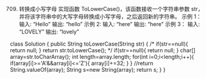 709. 转换成小写字母
实现函数 ToLowerCase()，该函数接收一个字符串参数 str，并将该字符串中的大写字母转换成小写字母，之后返回新的字符串。
示例 1：
输入: “Hello”
输出: “hello”
示例 2:
输入: “here”
输出: “here”
示例 3：
输入: “LOVELY”
输出: “lovely”

class Solution {
    public String toLowerCase(String str) {
        /*
        if(str==null){
            return null;
        }
        return str.toLowerCase();
        */
        if(str==null){
            return null;
        }
        char[] array=str.toCharArray();
        int length=array.length;
        for(int i=0;i<length;i++){
            if(array[i]>='A'&&array[i]<='Z'){
                array[i]+=32;
            }
        }
        //return String.valueOf(array);
        String s=new String(array);
        return s;
    }
}

